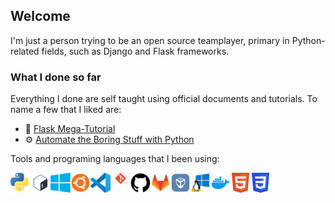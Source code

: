 ## Welcome
I'm just a person trying to be an open source teamplayer, primary in Python-related fields, such as Django and Flask frameworks.

### What I done so far
Everything I done are self taught using official documents and tutorials. To name a few that I liked are: 
- 📣 [Flask Mega-Tutorial](https://blog.miguelgrinberg.com/post/the-flask-mega-tutorial-part-i-hello-world)
- ⚙ [Automate the Boring Stuff with Python](https://automatetheboringstuff.com/2e/chapter0/)

Tools and programing languages that I been using: 

<img align="left" alt="Python" width="32px" src="images/python.png" /> 
<img align="left" alt="Bash" width="32px" src="images/bash.png" /> 
<img align="left" alt="Windows" width="32px" src="images/windows.png" /> 
<img align="left" alt="Ubuntu" width="32px" src="images/ubuntu.png" /> 
<img align="left" alt="VSCode" width="32px" src="images/vscode.png" /> 
<img align="left" alt="Git" width="32px" src="images/git.jpg" /> 
<img align="left" alt="GitHub" width="32px" src="images/github.png" /> 
<img align="left" alt="Gitlab" width="32px" src="images/gitlab.webp" /> 
<img align="left" alt="VirtualBox" width="32px" src="images/virtualbox.png" /> 
<img align="left" alt="WSL" width="32px" src="images/wsl.png" /> 
<img align="left" alt="Docker" width="32px" src="images/docker.webp" /> 
<img align="left" alt="HTML" width="32px" src="images/html.png" /> 
<img align="left" alt="CSS" width="32px" src="images/css.png" /> 

